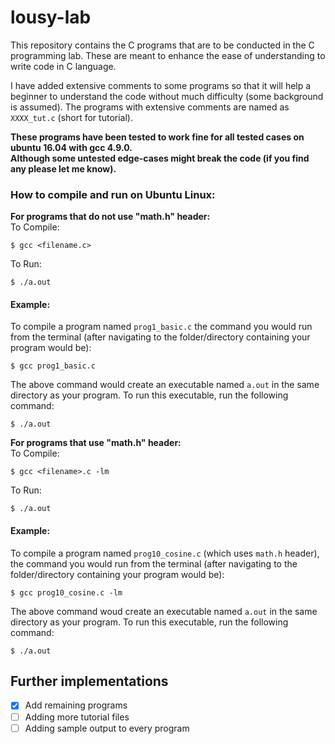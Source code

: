 # lousy-lab

This repository contains the C programs that are to be conducted in the C programming lab. These are meant to enhance the ease of understanding to write code in C language.

I have added extensive comments to some programs so that it will help a beginner to understand the code without much difficulty (some background is assumed). The programs with extensive comments are named as `XXXX_tut.c` (short for tutorial).

**These programs have been tested to work fine for all tested cases on ubuntu 16.04 with gcc 4.9.0.**  
**Although some untested edge-cases might break the code (if you find any please let me know).**    

### How to compile and run on Ubuntu Linux:
**For programs that do not use "math.h" header:**  
To Compile:  
```
$ gcc <filename.c>  
```  
To Run:  
```
$ ./a.out  
```  

#### Example:
To compile a program named `prog1_basic.c` the command you would run from the terminal (after navigating to the folder/directory containing your program would be):

```
$ gcc prog1_basic.c  
```
The above command would create an executable named `a.out` in the same directory as your program. To run this executable, run the following command:

```
$ ./a.out
```

**For programs that use "math.h" header:**  
To Compile:  
```
$ gcc <filename>.c -lm  
```
To Run:  
```
$ ./a.out  
```

#### Example:
To compile a program named `prog10_cosine.c` (which uses `math.h` header), the command you would run from the terminal (after navigating to the folder/directory containing your program would be):
```
$ gcc prog10_cosine.c -lm
```

The above command woud create an executable named `a.out` in the same directory as your program. To run this executable, run the following command:
```
$ ./a.out
```

## Further implementations
- [x] Add remaining programs
- [ ] Adding more tutorial files
- [ ] Adding sample output to every program
